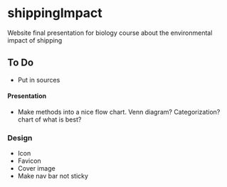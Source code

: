 # shippingImpact
Website final presentation for biology course about the environmental impact of shipping

## To Do
* Put in sources
#### Presentation
* Make methods into a nice flow chart. Venn diagram? Categorization? chart of what is best?

### Design
* Icon
* Favicon
* Cover image
* Make nav bar not sticky
